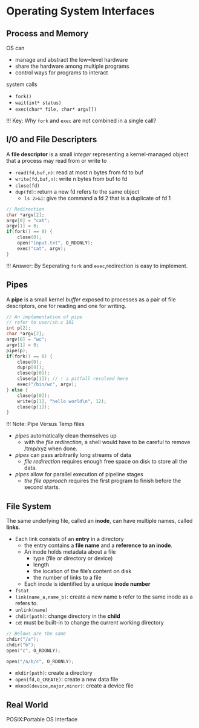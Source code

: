 # Operating System Interfaces
## Process and Memory
OS can
- manage and abstract the low=level hardware
- share the hardware among multiple programs
- control ways for programs to interact

system calls
- `fork()`
- `wait(int* status)`
- `exec(char* file, char* argv[])`

!!! Key: Why `fork` and `exec` are not combined in a single call?
## I/O and File Descripters
A **file descriptor** is a small _integer_ representing a kernel-managed object that a process may read from or write to
- `read(fd,buf,n)`: read at most n bytes from fd to buf
- `write(fd,buf,n)`: write n bytes from buf to fd
- `close(fd)`
- `dup(fd)`: return a new fd refers to the same object
  - `ls 2>&1`: give the command a fd 2 that is a duplicate of fd 1
```C
// Redirection
char *argv[2];
argv[0] = "cat";
argv[1] = 0;
if(fork() == 0) {
    close(0);
    open("input.txt", O_RDONLY);
    exec("cat", argv);
}

```
!!! Answer: By Seperating `fork` and `exec`,redirection is easy to implement.

## Pipes
A **pipe** is a small kernel _buffer_ exposed to processes as a pair of file descriptors, one for reading and one for writing.
```C
// An implementation of pipe
// refer to user/sh.c 101
int p[2];
char *argv[2];
argv[0] = "wc";
argv[1] = 0;
pipe(p);
if(fork() == 0) {
    close(0);
    dup(p[0]);
    close(p[0]);
    close(p[1]); // ! a pitfall resolved here
    exec("/bin/wc", argv);
} else {
    close(p[0]);
    write(p[1], "hello world\n", 12);
    close(p[1]);
}

```
!!! Note: Pipe Versus Temp files
- _pipes_ automatically clean themselves up
  - with the _file redirection_, a shell would have to be careful to remove /tmp/xyz when done. 
- _pipes_ can pass arbitrarily long streams of data
  - _file redirection_ requires enough free space on disk to store all the data.
- _pipes_ allow for parallel execution of pipeline stages
  - _the file approach_ requires the first program to finish before the second starts.

## File System
The same underlying file, called an **inode**, can have multiple names, called **links**. 
- Each link consists of an **entry** in a directory
  - the entry contains a **file name** and a **reference to an inode**. 
  - An inode holds metadata about a file
    - type (file or directory or device)
    - length
    - the location of the file’s content on disk
    - the number of links to a file
  - Each inode is identified by a unique **inode number**
- `fstat`
- `link(name_a,name_b)`: create a new name `b` refer to the same inode as a refers to.
- `unlink(name)`
- `chdir(path)`: change directory in the **child**
- `cd`: must be built-in to change the current working directory
```C
// Belows are the same
chdir("/a");
chdir("b");
open("c", O_RDONLY);

open("/a/b/c", O_RDONLY);
```
- `mkdir(path)`: create a directory
- `open(fd,O_CREATE)`: create a new data file
- `mknod(device,major,minor)`: create a device file
## Real World
POSIX:Portable OS Interface